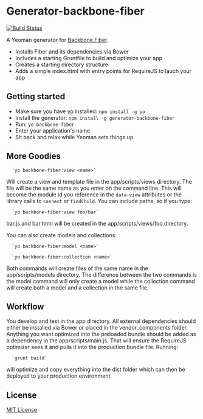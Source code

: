 # Generator-backbone-fiber
[![Build Status](https://secure.travis-ci.org/bseth99/generator-backbone-fiber.png?branch=master)](https://travis-ci.org/bseth99/generator-backbone-fiber)

A Yeoman generator for [Backbone.Fiber](https://github.com/bseth99/backbone-fiber).

- Installs Fiber and its dependencies via Bower
- Includes a starting Gruntfile to build and optimize your app
- Creates a starting directory structure
- Adds a simple index.html with entry points for RequireJS to lauch your app


## Getting started

- Make sure you have [yo](https://github.com/yeoman/yo) installed:
    `npm install -g yo`
- Install the generator: `npm install -g generator-backbone-fiber`
- Run: `yo backbone-fiber`
- Enter your application's name
- Sit back and relax while Yeoman sets things up


## More Goodies

      `yo backbone-fiber:view <name>`

Will create a view and template file in the app/scripts/views directory.  The file will be the same name as you enter on the command line.
This will become the module id you reference in the `data-view` attributes or the library calls to `connect` or `findChild`.  You can include
paths, so if you type:

      `yo backbone-fiber:view foo/bar`

bar.js and bar.html will be created in the app/scripts/views/foo directory.

You can also create models and collections:

      `yo backbone-fiber:model <name>`

      `yo backbone-fiber:collection <name>`

Both commands will create files of the same name in the app/scripts/models directory.  The difference between the two commands is the model
command will only create a model while the collection command will create both a model and a collection in the same file.


## Workflow

You develop and test in the app directory.  All external dependencies should either be installed via Bower or placed in the vendor_components folder.
Anything you want optimized into the preloaded bundle should be added as a dependency in the app/scripts/main.js.  That will ensure the RequireJS
optimizer sees it and pulls it into the production bundle file.  Running:

      `grunt build` 

will optimize and copy everything into the dist folder which can then be deployed to your production environment.

## License
[MIT License](http://en.wikipedia.org/wiki/MIT_License)
